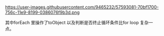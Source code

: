 https://user-images.githubusercontent.com/9465232/57593081-70bf1700-756c-11e9-8199-0386076f9b3d.png


其中forEach 里操作了toObject 以及判断是否终止循环条件比for loop 复杂一点。